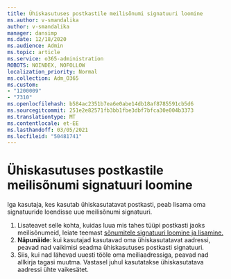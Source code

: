 ```yaml
---
title: Ühiskasutuses postkastile meilisõnumi signatuuri loomine
ms.author: v-smandalika
author: v-smandalika
manager: dansimp
ms.date: 12/18/2020
ms.audience: Admin
ms.topic: article
ms.service: o365-administration
ROBOTS: NOINDEX, NOFOLLOW
localization_priority: Normal
ms.collection: Adm_O365
ms.custom:
- "1200009"
- "7310"
ms.openlocfilehash: b584ac2351b7ea6e0abe14db18af8785591cb5d6
ms.sourcegitcommit: 251e2e82571fb3bb1fbe3dbf7bfca30e004b3373
ms.translationtype: MT
ms.contentlocale: et-EE
ms.lasthandoff: 03/05/2021
ms.locfileid: "50481741"
---
```

# <a name="create-an-email-signature-for-a-shared-mailbox"></a>Ühiskasutuses postkastile meilisõnumi signatuuri loomine

Iga kasutaja, kes kasutab ühiskasutatavat postkasti, peab lisama oma signatuuride loendisse uue meilisõnumi signatuuri.

1. Lisateavet selle kohta, kuidas luua mis tahes tüüpi postkasti jaoks meilisõnumeid, leiate teemast [sõnumitele signatuuri loomine ja lisamine.](https://support.office.com/article/8ee5d4f4-68fd-464a-a1c1-0e1c80bb27f2)
2. **Näpunäide**: kui kasutajad kasutavad oma ühiskasutatavat aadressi, peavad nad vaikimisi seadma ühiskasutuses postkasti signatuuri.
3. Siis, kui nad lähevad uuesti tööle oma meiliaadressiga, peavad nad allkirja tagasi muutma. Vastasel juhul kasutatakse ühiskasutatava aadressi ühte vaikesätet.
